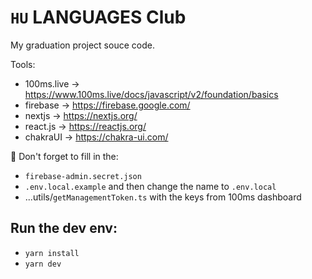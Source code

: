 
# `HU` LANGUAGES Club 


 My graduation project souce code.


Tools: 
- 100ms.live ->  https://www.100ms.live/docs/javascript/v2/foundation/basics
- firebase -> https://firebase.google.com/
- nextjs -> https://nextjs.org/
- react.js -> https://reactjs.org/
- chakraUI -> https://chakra-ui.com/

🔴 Don't forget to fill in the:
- `firebase-admin.secret.json`
- `.env.local.example` and then change the name to `.env.local`
- ...utils/`getManagementToken.ts` with the keys from 100ms dashboard

## Run the dev env:
- `yarn install`
- `yarn dev`
